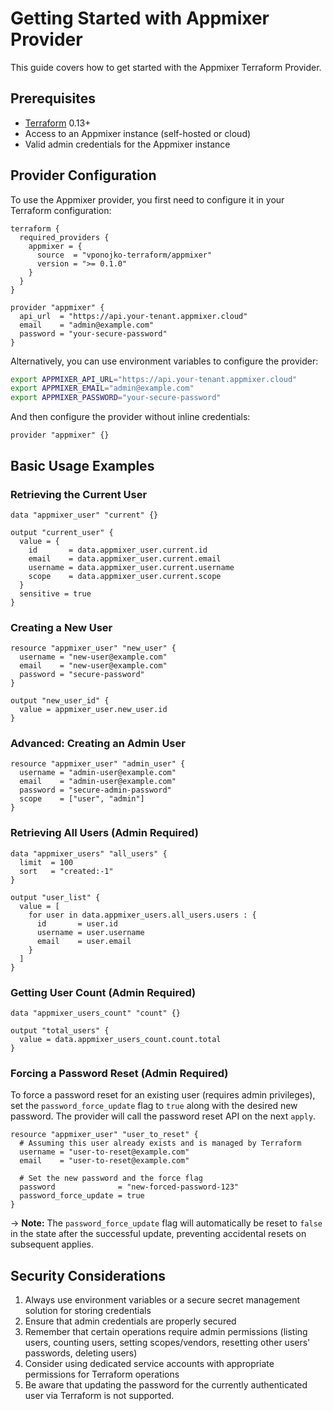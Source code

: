 # Getting Started with Appmixer Provider

This guide covers how to get started with the Appmixer Terraform Provider.

## Prerequisites

- [Terraform](https://www.terraform.io/downloads.html) 0.13+
- Access to an Appmixer instance (self-hosted or cloud)
- Valid admin credentials for the Appmixer instance

## Provider Configuration

To use the Appmixer provider, you first need to configure it in your Terraform configuration:

```hcl
terraform {
  required_providers {
    appmixer = {
      source  = "vponojko-terraform/appmixer"
      version = ">= 0.1.0"
    }
  }
}

provider "appmixer" {
  api_url  = "https://api.your-tenant.appmixer.cloud"
  email    = "admin@example.com"
  password = "your-secure-password"
}
```

Alternatively, you can use environment variables to configure the provider:

```bash
export APPMIXER_API_URL="https://api.your-tenant.appmixer.cloud"
export APPMIXER_EMAIL="admin@example.com"
export APPMIXER_PASSWORD="your-secure-password"
```

And then configure the provider without inline credentials:

```hcl
provider "appmixer" {}
```

## Basic Usage Examples

### Retrieving the Current User

```hcl
data "appmixer_user" "current" {}

output "current_user" {
  value = {
    id       = data.appmixer_user.current.id
    email    = data.appmixer_user.current.email
    username = data.appmixer_user.current.username
    scope    = data.appmixer_user.current.scope
  }
  sensitive = true
}
```

### Creating a New User

```hcl
resource "appmixer_user" "new_user" {
  username = "new-user@example.com"
  email    = "new-user@example.com"
  password = "secure-password"
}

output "new_user_id" {
  value = appmixer_user.new_user.id
}
```

### Advanced: Creating an Admin User

```hcl
resource "appmixer_user" "admin_user" {
  username = "admin-user@example.com"
  email    = "admin-user@example.com"
  password = "secure-admin-password"
  scope    = ["user", "admin"]
}
```

### Retrieving All Users (Admin Required)

```hcl
data "appmixer_users" "all_users" {
  limit  = 100
  sort   = "created:-1"
}

output "user_list" {
  value = [
    for user in data.appmixer_users.all_users.users : {
      id       = user.id
      username = user.username
      email    = user.email
    }
  ]
}
```

### Getting User Count (Admin Required)

```hcl
data "appmixer_users_count" "count" {}

output "total_users" {
  value = data.appmixer_users_count.count.total
}
```

### Forcing a Password Reset (Admin Required)

To force a password reset for an existing user (requires admin privileges), set the `password_force_update` flag to `true` along with the desired new password. The provider will call the password reset API on the next `apply`.

```hcl
resource "appmixer_user" "user_to_reset" {
  # Assuming this user already exists and is managed by Terraform
  username = "user-to-reset@example.com"
  email    = "user-to-reset@example.com"
  
  # Set the new password and the force flag
  password              = "new-forced-password-123"
  password_force_update = true 
}
```

-> **Note:** The `password_force_update` flag will automatically be reset to `false` in the state after the successful update, preventing accidental resets on subsequent applies.

## Security Considerations

1. Always use environment variables or a secure secret management solution for storing credentials
2. Ensure that admin credentials are properly secured
3. Remember that certain operations require admin permissions (listing users, counting users, setting scopes/vendors, resetting other users' passwords, deleting users)
4. Consider using dedicated service accounts with appropriate permissions for Terraform operations
5. Be aware that updating the password for the currently authenticated user via Terraform is not supported. 